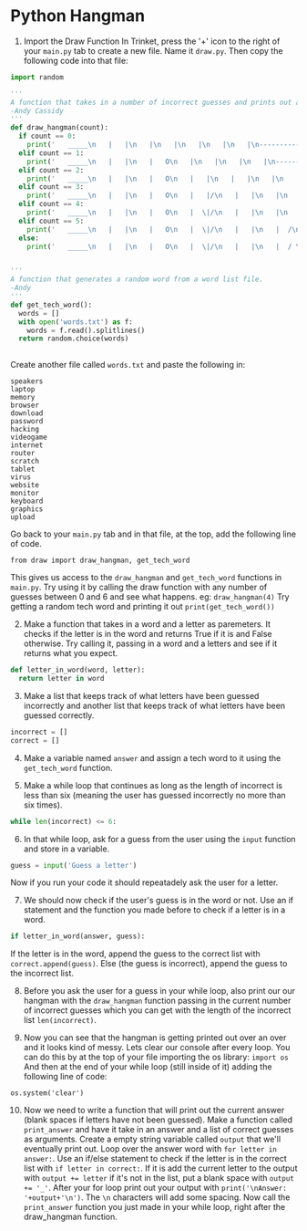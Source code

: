 # Python Hangman

1. Import the Draw Function
In Trinket, press the '+' icon to the right of your `main.py` tab to create a new file. Name it `draw.py`. Then copy the following code into that file:
```python
import random

'''
A function that takes in a number of incorrect guesses and prints out a text hangman.
-Andy Cassidy
'''
def draw_hangman(count):
  if count == 0:
    print('   _____\n   |   |\n   |\n   |\n   |\n   |\n   |\n----------')
  elif count == 1:
    print('   _____\n   |   |\n   |   O\n   |\n   |\n   |\n   |\n----------')
  elif count == 2:
    print('   _____\n   |   |\n   |   O\n   |   |\n   |   |\n   |\n   |\n----------')
  elif count == 3:
    print('   _____\n   |   |\n   |   O\n   |   |/\n   |   |\n   |\n   |\n----------')
  elif count == 4:
    print('   _____\n   |   |\n   |   O\n   |  \|/\n   |   |\n   |\n   |\n----------')
  elif count == 5:
    print('   _____\n   |   |\n   |   O\n   |  \|/\n   |   |\n   |  /\n   |\n----------')
  else:
    print('   _____\n   |   |\n   |   O\n   |  \|/\n   |   |\n   |  / \\\n   |\n----------')


'''
A function that generates a random word from a word list file.
-Andy
'''
def get_tech_word():
  words = []
  with open('words.txt') as f:
    words = f.read().splitlines()
  return random.choice(words)
  
```
Create another file called `words.txt` and paste the following in:
```
speakers
laptop
memory
browser
download
password
hacking
videogame
internet
router
scratch
tablet
virus
website
monitor
keyboard
graphics
upload
```
Go back to your `main.py` tab and in that file, at the top, add the following line of code.
```
from draw import draw_hangman, get_tech_word
```
This gives us access to the `draw_hangman` and `get_tech_word` functions in `main.py`. Try using it by calling the draw function with any number of guesses between 0 and 6 and see what happens. eg: `draw_hangman(4)` Try getting a random tech word and printing it out `print(get_tech_word())`

2. Make a function that takes in a word and a letter as paremeters. It checks if the letter is in the word and returns True if it is and False otherwise. Try calling it, passing in a word and a letters and see if it returns what you expect.
```python
def letter_in_word(word, letter):
  return letter in word
```

3. Make a list that keeps track of what letters have been guessed incorrectly and another list that keeps track of what letters have been guessed correctly.
```python
incorrect = []
correct = []
```

4. Make a variable named `answer` and assign a tech word to it using the `get_tech_word` function.

5. Make a while loop that continues as long as the length of incorrect is less than six (meaning the user has guessed incorrectly no more than six times).
```python
while len(incorrect) <= 6:
```

6. In that while loop, ask for a guess from the user using the `input` function and store in a variable.
```python
guess = input('Guess a letter')
```
Now if you run your code it should repeatadely ask the user for a letter.

7. We should now check if the user's guess is in the word or not. Use an if statement and the function you made before to check if a letter is in a word.
```python
if letter_in_word(answer, guess):
```
If the letter is in the word, append the guess to the correct list with `correct.append(guess)`. Else (the guess is incorrect), append the guess to the incorrect list.

8. Before you ask the user for a guess in your while loop, also print our our hangman with the `draw_hangman` function passing in the current number of incorrect guesses which you can get with the length of the incorrect list `len(incorrect)`.

9. Now you can see that the hangman is getting printed out over an over and it looks kind of messy. Lets clear our console after every loop. You can do this by at the top of your file importing the os library:
```import os```
And then at the end of your while loop (still inside of it) adding the following line of code:
```
os.system('clear')
```

10. Now we need to write a function that will print out the current answer (blank spaces if letters have not been guessed). Make a function called `print_answer` and have it take in an answer and a list of correct guesses as arguments. Create a empty string variable called `output` that we'll eventually print out. Loop over the answer word with `for letter in answer:`. Use an if/else statement to check if the letter is in the correct list with `if letter in correct:`. If it is add the current letter to the output with `output += letter` if it's not in the list, put a blank space with `output += '_'`. After your for loop print out your output with `print('\nAnswer: '+output+'\n')`. The `\n` characters will add some spacing. Now call the `print_answer` function you just made in your while loop, right after the draw_hangman function.





